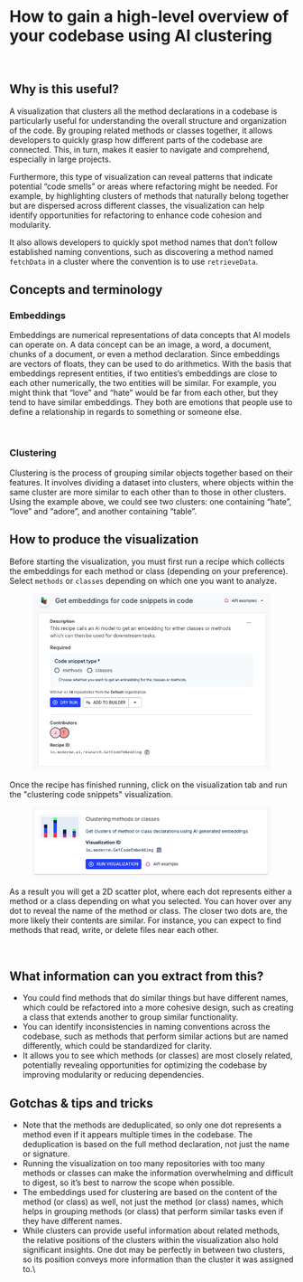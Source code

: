# How to gain a high-level overview of your codebase using AI clustering

<figure><img src="../../../.gitbook/assets/clustering_methods.gif" alt=""><figcaption></figcaption></figure>

## Why is this useful?&#x20;

A visualization that clusters all the method declarations in a codebase is particularly useful for understanding the overall structure and organization of the code. By grouping related methods or classes together, it allows developers to quickly grasp how different parts of the codebase are connected. This, in turn, makes it easier to navigate and comprehend, especially in large projects.&#x20;

Furthermore, this type of visualization can reveal patterns that indicate potential “code smells” or areas where refactoring might be needed. For example, by highlighting clusters of methods that naturally belong together but are dispersed across different classes, the visualization can help identify opportunities for refactoring to enhance code cohesion and modularity.&#x20;

It also allows developers to quickly spot method names that don’t follow established naming conventions, such as discovering a method named `fetchData` in a cluster where the convention is to use `retrieveData`.

## Concepts and terminology

### Embeddings

Embeddings are numerical representations of data concepts that AI models can operate on. A data concept can be an image, a word, a document, chunks of a document, or even a method declaration. Since embeddings are vectors of floats, they can be used to do arithmetics. With the basis that embeddings represent entities, if two entities’s embeddings are close to each other numerically, the two entities will be similar. For example, you might think that “love” and “hate” would be far from each other, but they tend to have similar embeddings. They both are emotions that people use to define a relationship in regards to something or someone else.&#x20;

<figure><img src="https://lh7-rt.googleusercontent.com/docsz/AD_4nXd_nMwI-2zzXP2owUu25QhcKu267qySjyS1kaUfjmyb72Y1mVm8jtGrMowh7j9W2KFCfNtrRZ-iJDuePzzkXkGUhxxoFaOM4rHu3C3GHAGyjnqWA4A3Jq4qUgE3qRxepLkzs0hUFKqWNkvI289VsVRWNL_d?key=0rfyGw4SLZE5ORet2TfwJg" alt=""><figcaption></figcaption></figure>

### Clustering

Clustering is the process of grouping similar objects together based on their features. It involves dividing a dataset into clusters, where objects within the same cluster are more similar to each other than to those in other clusters. Using the example above, we could see two clusters: one containing “hate”, “love” and “adore”, and another containing “table”.

## How to produce the visualization

Before starting the visualization, you must first run a recipe which collects the embeddings for each method or class (depending on your preference). Select `methods` or `classes` depending on which one you want to analyze.

<figure><img src="../../../.gitbook/assets/image (6).png" alt=""><figcaption></figcaption></figure>

Once the recipe has finished running, click on the visualization tab and run the "clustering code snippets" visualization.&#x20;

<figure><img src="../../../.gitbook/assets/image (1) (1).png" alt=""><figcaption></figcaption></figure>

As a result you will get a 2D scatter plot, where each dot represents either a method or a class depending on what you selected. You can hover over any dot to reveal the name of the method or class. The closer two dots are, the more likely their contents are similar. For instance, you can expect to find methods that read, write, or delete files near each other.&#x20;

<figure><img src="../../../.gitbook/assets/Screenshot 2024-08-12 at 5.09.12 PM.png" alt=""><figcaption></figcaption></figure>

## What information can you extract from this?

* You could find methods that do similar things but have different names, which could be refactored into a more cohesive design, such as creating a class that extends another to group similar functionality.
* You can identify inconsistencies in naming conventions across the codebase, such as methods that perform similar actions but are named differently, which could be standardized for clarity.
* It allows you to see which methods (or classes) are most closely related, potentially revealing opportunities for optimizing the codebase by improving modularity or reducing dependencies.

## Gotchas & tips and tricks

* Note that the methods are deduplicated, so only one dot represents a method even if it appears multiple times in the codebase. The deduplication is based on the full method declaration, not just the name or signature.
* Running the visualization on too many repositories with too many methods or classes can make the information overwhelming and difficult to digest, so it’s best to narrow the scope when possible.
* The embeddings used for clustering are based on the content of the method (or class) as well, not just the method (or class) names, which helps in grouping methods (or class) that perform similar tasks even if they have different names.
* While clusters can provide useful information about related methods, the relative positions of the clusters within the visualization also hold significant insights. One dot may be perfectly in between two clusters, so its position conveys more information than the cluster it was assigned to.\
